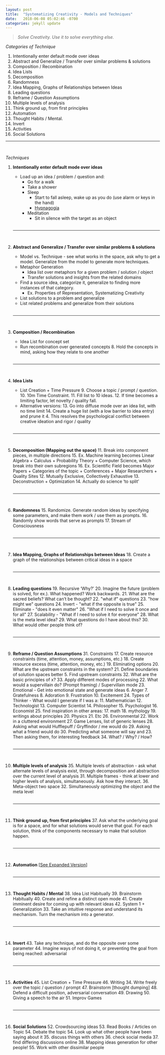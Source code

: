 ```yaml
---
layout: post
title:  "Systematizing Creativity - Models and Techniques"
date:   2018-06-08 05:02:46 -0700
categories: jekyll update
---
```


> _Solve Creativity. Use it to solve everything else._

_Categories of Technique_

1. Intentionally enter default mode over ideas
2. Abstract and Generalize / Transfer over similar problems & solutions
3. Composition / Recombination
4. Idea Lists
5. Decomposition
6. Randomness
7. Idea Mapping, Graphs of Relationships between Ideas
8. Leading questions
9. Reframe / Question Assumptions
10. Multiple levels of analysis
11. Think ground up, from first principles
12. Automation
13. Thought Habits / Mental.
14. Invert
15. Activities 
16. Social Solutions


---
<br>


_Techniques_

1. __Intentionally enter default mode over ideas__
    - Load up an idea / problem / question and:
        - Go for a walk
        - Take a shower
        - Sleep
            - Start to fall asleep, wake up as you do (use alarm or keys in the hand)
            - [Hypnagogia](https://en.wikipedia.org/wiki/Hypnagogia)
        - Meditation
            - Sit in silence with the target as an object  
  	<br>

    ---
    <br>

2. __Abstract and Generalize / Transfer over similar problems & solutions__
    - Model vs. Technique - see what works in the space, ask why to get a model. Generalize from the model to generate more techniques.
    - Metaphor Generation
        - Idea list over metaphors for a given problem / solution / object
        - Transfer solutions and insights from the related domains
    - Find a source idea, categorize it, generalize to finding more instances of that category.
        - Ex. Properties of Representation, Systematizing Creativity
    - List solutions to a problem and generalize
    - List related problems and generalize from their solutions  
  	<br>

    ---
    <br>

3. __Composition / Recombination__
    - Idea List for concept set
    - Run recombination over generated concepts
        8. Hold the concepts in mind, asking how they relate to one another  
  	<br>

    ---
    <br>

4. __Idea Lists__
    - List Creation + Time Pressure
        9. Choose a topic / prompt / question.
        10. 10m Time Constraint. 
        11. Fill list to 10 ideas. 
        12. If time becomes a limiting factor, let novelty / quality fall.
    - Alternative versions:
        13. Go into diffuse mode over an idea list, with no time limit
        14. Create a huge list (with a low barrier to idea entry) and prune it
            4. This resolves the psychological conflict between creative ideation and rigor / quality  
  	<br>

    ---
    <br>

5. __Decomposition (Mapping out the space)__
    11. Break into component pieces, in multiple directions
        15. Ex. Machine learning becomes Linear Algebra + Calculus + Probability Theory + Computer Science, which break into their own subregions
        16. Ex. Scientific Field becomes Major Papers + Categories of the topic + Conferences + Major Researchers + Quality Sites
    12. Mutually Exclusive, Collectively Exhaustive
    13. Deconstruction + Optimization
    14. Actually do science ‘to split’  
  	<br>

    ---
    <br>

6. __Randomness__
    15. Randomize. Generate random ideas by specifying some parameters, and make them work / use them as prompts.
    16. Randomly show words that serve as prompts
    17. Stream of Consciousness  
  	<br>

    ---
    <br>

7. __Idea Mapping, Graphs of Relationships between Ideas__
    18. Create a graph of the relationships between critical ideas in a space  
  	<br>

    ---
    <br>

8. __Leading questions__
    19. Recursive ‘Why?’
    20. Imagine the future (problem is solved, for ex.). What happened? Work backwards.
    21. What are the sacred beliefs? What can’t be thought?
    22. "what if" questions
    23. "how might we" questions
    24. Invert - "what if the opposite is true"
    25. Eliminate - "does it even matter"
    26. "What if I need to solve it once and for all"
    27. Scalability - "What if I need to solve it for everyone"
    28. What is the meta level idea?
    29. What questions do I have about this?
    30. What would other people think of?  
  	<br>

    ---
    <br>


9. __Reframe / Question Assumptions__
    31. Constraints
        17. Create resource constraints (time, attention, money, assumptions, etc.)
        18. Create resource excess (time, attention, money, etc.)
        19. Eliminating options
        20. What are the upstream constraints in the system?
        21. Define boundaries of solution spaces better
            5. Find upstream constraints
    32. What are the basic principles of x?
    33. Apply different modes of processing
        22. What would a supervillain do? (Prompt framing) / Supervillain mode
        23. Emotional - Get into emotional state and generate ideas
            6. Anger
            7. Gratefulness
            8. Adoration
            9. Frustration
            10. Excitement
        24. Types of Thinker - What would I generate if I was a:
            11. Mathematician
            12. Technologist
            13. Computer Scientist
            14. Philosopher
            15. Psychologist
            16. Economist
        25. find inspiration in other areas:
            17. math
            18. mythology
            19. writings about principles
            20. Physics
            21. Etc
        26. Environmental
            22. Work in a cluttered environment
        27. Game Lenses, list of generic lenses
        28. Asking what would Hufflepuff / Gryffindor / me would do
        29. Asking what a friend would do
        30. Predicting what someone will say and 
            23. Then asking them, for interesting feedback
    34. What? / Why? / How?  
  	<br>

    ---
    <br>

10. __Multiple levels of analysis__
    35. Multiple levels of abstraction - ask what alternate levels of analysis exist, through decomposition and abstraction over the current level of analysis
        31. Multiple frames - think at lower and higher levels of analysis, simultaneously. Ask how they interact.
    36. Meta-object two space
        32. Simultaneously optimizing the object and the meta level  
  	<br>

    ---
    <br>

11. __Think ground up, from first principles__
    37. Ask what the underlying goal is for a space, and for what solutions would serve that goal. For each solution, think of the components necessary to make that solution happen.  
  	<br>

    ---
    <br>

12. __Automation__ [[See Expanded Version](https://docs.google.com/document/d/10e4BJO_krtuSB0vI5Yo7KL98iFFeONCGZPaIFsCa8AM/edit?usp=sharing)]  
  	<br>

    ---
    <br>

13. __Thought Habits / Mental__
    38. Idea List Habitually
    39. Brainstorm Habitually
    40. Create and refine a distinct open mode
    41. Create imminent desire for coming up with relevant ideas
    42. System 1 + Generalization
        33. Take an intuitive response and understand its mechanism. Turn the mechanism into a generator.  
  	<br>

    ---
    <br>

14. __Invert__
    43. Take any technique, and do the opposite over some parameter
    44. Imagine ways of not doing it, or preventing the goal from being reached: adversarial  
  	<br>

    ---
    <br>

15. __Activities__
    45. List Creation + Time Pressure
    46. Writing
        34. Write freely over the topic / question / prompt
    47. Brainstorm [thought dumping]
    48. Defend a difficult position, adversarial conversation
    49. Drawing
    50. Giving a speech to the air
    51. Improv Games  
  	<br>

    ---
    <br>

16. __Social Solutions__
    52. Crowdsourcing ideas
    53. Read Books / Articles on Topic
    54. Debate the topic
    54. Look up what other people have been saying about it
        35. discuss things with others
        36. check social media
        37. find differing discussions online
        38. Mapping ideas generation for other people!
    55. Work with other dissimilar people

